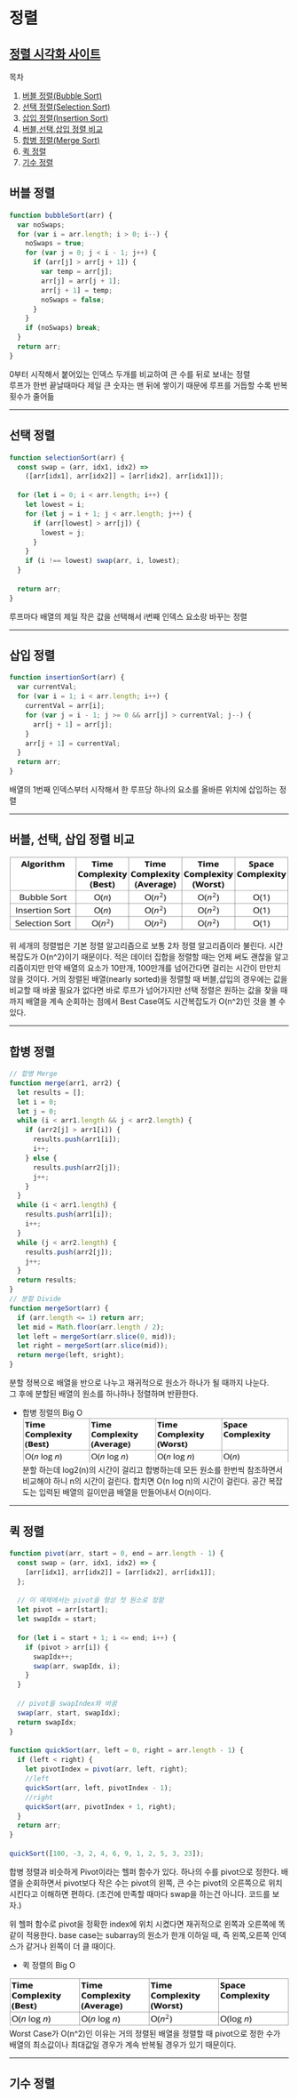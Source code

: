 # 정렬

## [정렬 시각화 사이트](https://visualgo.net/en/sorting)

목차

1. [버블 정렬(Bubble Sort)](#버블-정렬)
2. [선택 정렬(Selection Sort)](#선택-정렬)
3. [삽입 정렬(Insertion Sort)](#삽입-정렬)
4. [버블,선택,삽입 정렬 비교](#버블-선택-삽입-정렬-비교)
5. [합병 정렬(Merge Sort)](#합병-정렬)
6. [퀵 정렬](#퀵-정렬)
7. [기수 정렬](#기수-정렬)

## 버블 정렬

```js
function bubbleSort(arr) {
  var noSwaps;
  for (var i = arr.length; i > 0; i--) {
    noSwaps = true;
    for (var j = 0; j < i - 1; j++) {
      if (arr[j] > arr[j + 1]) {
        var temp = arr[j];
        arr[j] = arr[j + 1];
        arr[j + 1] = temp;
        noSwaps = false;
      }
    }
    if (noSwaps) break;
  }
  return arr;
}
```

0부터 시작해서 붙어있는 인덱스 두개를 비교하여 큰 수를 뒤로 보내는 정렬<br>
루프가 한번 끝날때마다 제일 큰 숫자는 맨 뒤에 쌓이기 때문에 루프를 거듭할 수록 반복횟수가 줄어듦

<hr>

## 선택 정렬

```js
function selectionSort(arr) {
  const swap = (arr, idx1, idx2) =>
    ([arr[idx1], arr[idx2]] = [arr[idx2], arr[idx1]]);

  for (let i = 0; i < arr.length; i++) {
    let lowest = i;
    for (let j = i + 1; j < arr.length; j++) {
      if (arr[lowest] > arr[j]) {
        lowest = j;
      }
    }
    if (i !== lowest) swap(arr, i, lowest);
  }

  return arr;
}
```

루프마다 배열의 제일 작은 값을 선택해서 i번째 인덱스 요소랑 바꾸는 정렬

<hr>

## 삽입 정렬

```js
function insertionSort(arr) {
  var currentVal;
  for (var i = 1; i < arr.length; i++) {
    currentVal = arr[i];
    for (var j = i - 1; j >= 0 && arr[j] > currentVal; j--) {
      arr[j + 1] = arr[j];
    }
    arr[j + 1] = currentVal;
  }
  return arr;
}
```

배열의 1번째 인덱스부터 시작해서 한 루프당 하나의 요소를 올바른 위치에 삽입하는 정렬

<hr>

## 버블, 선택, 삽입 정렬 비교

<img src='./assets/sort.PNG'>

위 세개의 정렬법은 기본 정렬 알고리즘으로 보통 2차 정렬 알고리즘이라 불린다. 시간복잡도가 O(n^2)이기 때문이다.
적은 데이터 집합을 정렬할 때는 언제 써도 괜찮을 알고리즘이지만 만약 배열의 요소가 10만개, 100만개를 넘어간다면 걸리는 시간이 만만치 않을 것이다.
거의 정렬된 배열(nearly sorted)을 정렬할 때 버블,삽입의 경우에는 값을 비교할 때 바꿀 필요가 없다면 바로 루프가 넘어가지만 선택 정렬은 원하는 값을 찾을 때까지
배열을 계속 순회하는 점에서 Best Case여도 시간복잡도가 O(n^2)인 것을 볼 수 있다.

<hr>

## 합병 정렬

```js
// 합병 Merge
function merge(arr1, arr2) {
  let results = [];
  let i = 0;
  let j = 0;
  while (i < arr1.length && j < arr2.length) {
    if (arr2[j] > arr1[i]) {
      results.push(arr1[i]);
      i++;
    } else {
      results.push(arr2[j]);
      j++;
    }
  }
  while (i < arr1.length) {
    results.push(arr1[i]);
    i++;
  }
  while (j < arr2.length) {
    results.push(arr2[j]);
    j++;
  }
  return results;
}
// 분할 Divide
function mergeSort(arr) {
  if (arr.length <= 1) return arr;
  let mid = Math.floor(arr.length / 2);
  let left = mergeSort(arr.slice(0, mid));
  let right = mergeSort(arr.slice(mid));
  return merge(left, sright);
}
```

분할 정복으로 배열을 반으로 나누고 재귀적으로 원소가 하나가 될 때까지 나눈다.<br>
그 후에 분할된 배열의 원소를 하나하나 정렬하며 반환한다.

- 합병 정렬의 Big O
  <img src='./assets/mergeBigO.PNG'>
  분할 하는데 log2(n)의 시간이 걸리고 합병하는데 모든 원소를 한번씩 참조하면서 비교해야 하니 n의 시간이 걸린다. 합치면 O(n log n)의 시간이 걸린다. 공간 복잡도는 입력된 배열의 길이만큼 배열을 만들어내서 O(n)이다.

<hr>

## 퀵 정렬

```js
function pivot(arr, start = 0, end = arr.length - 1) {
  const swap = (arr, idx1, idx2) => {
    [arr[idx1], arr[idx2]] = [arr[idx2], arr[idx1]];
  };

  // 이 예제에서는 pivot을 항상 첫 원소로 정함
  let pivot = arr[start];
  let swapIdx = start;

  for (let i = start + 1; i <= end; i++) {
    if (pivot > arr[i]) {
      swapIdx++;
      swap(arr, swapIdx, i);
    }
  }

  // pivot을 swapIndex와 바꿈
  swap(arr, start, swapIdx);
  return swapIdx;
}

function quickSort(arr, left = 0, right = arr.length - 1) {
  if (left < right) {
    let pivotIndex = pivot(arr, left, right);
    //left
    quickSort(arr, left, pivotIndex - 1);
    //right
    quickSort(arr, pivotIndex + 1, right);
  }
  return arr;
}

quickSort([100, -3, 2, 4, 6, 9, 1, 2, 5, 3, 23]);
```

합병 정렬과 비슷하게 Pivot이라는 헬퍼 함수가 있다. 하나의 수를 pivot으로 정한다. 배열을 순회하면서 pivot보다 작은 수는 pivot의 왼쪽, 큰 수는 pivot의 오른쪽으로 위치시킨다고 이해하면 편하다. (조건에 만족할 때마다 swap을 하는건 아니다. 코드를 보자.)<br>

위 헬퍼 함수로 pivot을 정확한 index에 위치 시켰다면 재귀적으로 왼쪽과 오른쪽에 똑같이 적용한다. base case는 subarray의 원소가 한개 이하일 때, 즉 왼쪽,오른쪽 인덱스가 같거나 왼쪽이 더 클 때이다.

- 퀵 정렬의 Big O
<img src='./assets/quickBigO.png'>
Worst Case가 O(n^2)인 이유는 거의 정렬된 배열을 정렬할 때 pivot으로 정한 수가 배열의 최소값이나 최대값일 경우가 계속 반복될 경우가 있기 때문이다.
<hr>

## 기수 정렬
